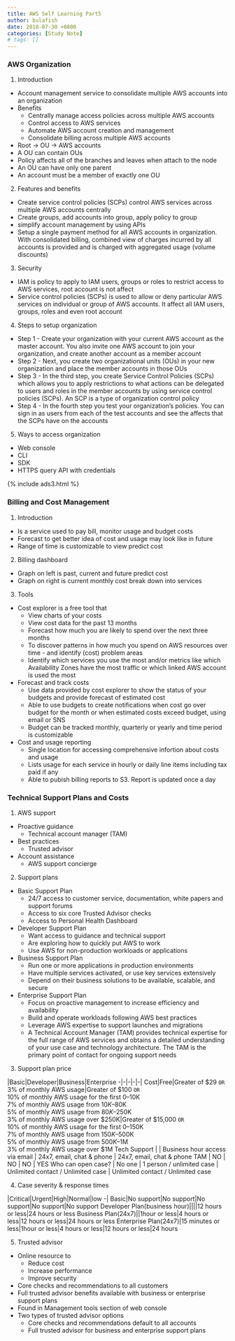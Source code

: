 ```yaml
---
title: AWS Self Learning Part5
author: bulafish
date: 2018-07-30 +0800
categories: [Study Note]
# tags: []
---
```


### AWS Organization
1. Introduction
  * Account management service to consolidate multiple AWS accounts into an organization
  * Benefits
    * Centrally manage access policies across multiple AWS accounts
    * Control access to AWS services
    * Automate AWS account creation and management
    * Consolidate billing across multiple AWS accounts
  * Root -> OU -> AWS accounts
  * A OU can contain OUs
  * Policy affects all of the branches and leaves when attach to the node
  * An OU can have only one parent
  * An account must be a member of exactly one OU


2. Features and benefits
  * Create service control policies (SCPs) control AWS services across multiple AWS accounts centrally
  * Create groups, add accounts into group, apply policy to group
  * simplify account management by using APIs
  * Setup a single payment method for all AWS accounts in organization.  With consolidated billing, combined view of charges incurred by all accounts is provided and is charged with aggregated usage (volume discounts)


3. Security
  * IAM is policy to apply to IAM users, groups or roles to restrict access to AWS services, root account is not affect
  * Service control policies (SCPs) is used to allow or deny particular AWS services on individual or group of AWS accounts.  It affect all IAM users, groups, roles and even root account


4. Steps to setup organization
  * Step 1 - Create your organization with your current AWS account as the master account. You also invite one AWS account to join your organization, and create another account as a member account
  * Step 2 - Next, you create two organizational units (OUs) in your new organization and place the member accounts in those OUs
  * Step 3 - In the third step, you create Service Control Policies (SCPs) which allows you to apply restrictions to what actions can be delegated to users and roles in the member accounts by using service control policies (SCPs). An SCP is a type of organization control policy
  * Step 4 - In the fourth step you test your organization’s policies. You can sign in as users from each of the test accounts and see the affects that the SCPs have on the accounts


5. Ways to access organization
  * Web console
  * CLI
  * SDK
  * HTTPS query API with credentials


{% include ads3.html %}


### Billing and Cost Management
1. Introduction
  * Is a service used to pay bill, monitor usage and budget costs
  * Forecast to get better idea of cost and usage may look like in future
  * Range of time is customizable to view predict cost


2. Billing dashboard
  * Graph on left is past, current and future predict cost
  * Graph on right is current monthly cost break down into services


3. Tools
  * Cost explorer is a free tool that
    * View charts of your costs
    * View cost data for the past 13 months
    * Forecast how much you are likely to spend over the next three months
    * To discover patterns in how much you spend on AWS resources over time - and identify (cost) problem areas
    * Identify which services you use the most and/or metrics like which  Availability Zones have the most traffic or which linked AWS account is used the most
  * Forecast and track costs
    * Use data provided by cost explorer to show the status of your budgets and provide forecast of estimated cost
    * Able to use budgets to create notifications when cost go over budget for the month or when estimated costs exceed budget, using email or SNS
    * Budget can be tracked monthly, quarterly or yearly and time period is customizable
  * Cost and usage reporting
    * Single location for accessing comprehensive infortion about costs and usage
    * Lists usage for each service in hourly or daily line items including tax paid if any
    * Able to pubish billing reports to S3.  Report is updated once a day


### Technical Support Plans and Costs
1. AWS support
  * Proactive guidance
    * Technical account manager (TAM)
  * Best practices
    * Trusted advisor
  * Account assistance
    * AWS support concierge


2. Support plans
  * Basic Support Plan
    * 24/7 access to customer service, documentation, white papers and support forums
    * Access to six core Trusted Advisor checks
    * Access to Personal Health Dashboard
  * Developer Support Plan
    * Want access to guidance and technical support
    * Are exploring how to quickly put AWS to work
    * Use AWS for non-production workloads or applications  
  * Business Support Plan
    * Run one or more applications in production environments
    * Have multiple services activated, or use key services extensively
    * Depend on their business solutions to be available, scalable, and secure
  * Enterprise Support Plan
    * Focus on proactive management to increase efficiency and availability
    * Build and operate workloads following AWS best practices
    * Leverage AWS expertise to support launches and migrations
    * A Technical Account Manager (TAM) provides technical expertise for the full range of AWS services and obtains a detailed understanding of your use case and technology architecture. The TAM is the primary point of contact for ongoing support needs


3. Support plan price

|Basic|Developer|Business|Enterprise
-|-|-|-|-|
Cost|Free|Greater of $29 `OR` <br> 3% of monthly AWS usage|Greater of $100 `OR` <br> 10% of monthly AWS usage for the first $0–$10K <br> 7% of monthly AWS usage from $10K–$80K <br> 5% of monthly AWS usage from $80K–$250K <br> 3% of monthly AWS usage over $250K|Greater of $15,000 `OR` <br> 10% of monthly AWS usage for the first $0–$150K <br> 7% of monthly AWS usage from $150K–$500K <br> 5% of monthly AWS usage from $500K–$1M <br> 3% of monthly AWS usage over $1M
Tech Support | | Business hour access via email | 24x7, email, chat & phone | 24x7, email, chat & phone
TAM | NO | NO | NO | YES
Who can open case? | No one | 1 person / unlimited case | Unlimited contact / Unlimited case | Unlimited contact / Unlimited case


4. Case severity & response times

|Critical|Urgent|High|Normal|low
-|
Basic|No support|No support|No support|No support|No support
Developer Plan(business hour)||||12 hours or less|24 hours or less
Business Plan(24x7)||1hour or less|4 hours or less|12 hours or less|24 hours or less
Enterprise Plan(24x7)|15 minutes or less|1hour or less|4 hours or less|12 hours or less|24 hours


5. Trusted advisor
  * Online resource to
    * Reduce cost
    * Increase performance
    * Improve security
  * Core checks and recommendations to all customers
  * Full trusted advisor benefits available with business or enterprise support plans
  * Found in Management tools section of web console
  * Two types of trusted advisor options
    * Core checks and recommendations default to all accounts
    * Full trusted advisor for business and enterprise support plans
